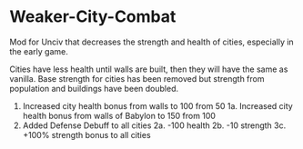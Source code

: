 # Weaker-City-Combat
Mod for Unciv that decreases the strength and health of cities, especially in the early game.

Cities have less health until walls are built, then they will have the same as vanilla. Base strength for cities has been removed but strength from population and buildings have been doubled.

1. Increased city health bonus from walls to 100 from 50
1a. Increased city health bonus from walls of Babylon to 150 from 100
2. Added Defense Debuff to all cities
	2a. -100 health
	2b. -10 strength
3c. +100% strength bonus to all cities
